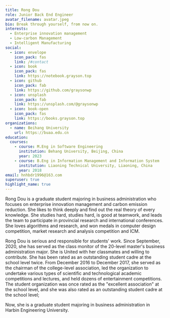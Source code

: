 ```yaml
---
title: Rong Dou
role: Junior Back End Engineer
avatar_filename: avatar.jpeg
bio: Break through yourself, from now on.
interests:
  - Enterprise innovation management
  - Low-carbon Management
  - Intelligent Manufacturing
social:
  - icon: envelope
    icon_pack: fas
    link: /#contact
  - icon: book
    icon_pack: fas
    link: https://notebook.grayson.top
  - icon: github
    icon_pack: fab
    link: https://github.com/graysonwp
  - icon: unsplash
    icon_pack: fab
    link: https://unsplash.com/@graysonwp
  - icon: book-open
    icon_pack: fas
    link: https://books.grayson.top
organizations:
  - name: Beihang University
    url: https://buaa.edu.cn
education:
  courses:
    - course: M.Eng in Software Engineering
      institution: Behang University, Beijing, China
      year: 2023
    - course: B.Eng in Information Management and Information System
      institution: Liaoning Technical University, Liaoning, China
      year: 2018
email: hnhbdr1996@163.com
superuser: true
highlight_name: true
---
```

Rong Dou is a graduate student majoring in business administration who focuses on enterprise innovation management and carbon emission reduction. She likes to think deeply and find out the real theory of every knowledge. She studies hard, studies hard, is good at teamwork, and leads the team to participate in provincial research and international conferences. She loves algorithms and research, and won medals in computer design competition, market research and analysis competition and ICM.



Rong Dou is serious and responsible for students' work. Since September, 2020, she has served as the class monitor of the 20-level master's business administration major. She is United with her classmates and willing to contribute. She has been rated as an outstanding student cadre at the school level twice. From December 2016 to December 2017, she served as the chairman of the college-level association, led the organization to undertake various types of scientific and technological academic competitions and lectures, and held dozens of entertainment competitions. The student organization was once rated as the "excellent association" at the school level, and she was also rated as an outstanding student cadre at the school level;




Now, she is a graduate student majoring in business administration in Harbin Engineering University.